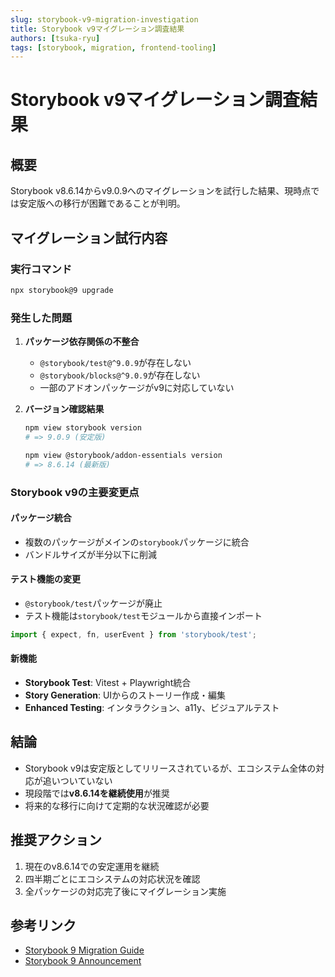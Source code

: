 ```yaml
---
slug: storybook-v9-migration-investigation
title: Storybook v9マイグレーション調査結果
authors: [tsuka-ryu]
tags: [storybook, migration, frontend-tooling]
---
```


# Storybook v9マイグレーション調査結果

## 概要

Storybook v8.6.14からv9.0.9へのマイグレーションを試行した結果、現時点では安定版への移行が困難であることが判明。

## マイグレーション試行内容

### 実行コマンド

```bash
npx storybook@9 upgrade
```

### 発生した問題

1. **パッケージ依存関係の不整合**

   - `@storybook/test@^9.0.9`が存在しない
   - `@storybook/blocks@^9.0.9`が存在しない
   - 一部のアドオンパッケージがv9に対応していない

2. **バージョン確認結果**

   ```bash
   npm view storybook version
   # => 9.0.9 (安定版)

   npm view @storybook/addon-essentials version
   # => 8.6.14 (最新版)
   ```

### Storybook v9の主要変更点

#### パッケージ統合

- 複数のパッケージがメインの`storybook`パッケージに統合
- バンドルサイズが半分以下に削減

#### テスト機能の変更

- `@storybook/test`パッケージが廃止
- テスト機能は`storybook/test`モジュールから直接インポート

```typescript
import { expect, fn, userEvent } from 'storybook/test';
```

#### 新機能

- **Storybook Test**: Vitest + Playwright統合
- **Story Generation**: UIからのストーリー作成・編集
- **Enhanced Testing**: インタラクション、a11y、ビジュアルテスト

## 結論

- Storybook v9は安定版としてリリースされているが、エコシステム全体の対応が追いついていない
- 現段階では**v8.6.14を継続使用**が推奨
- 将来的な移行に向けて定期的な状況確認が必要

## 推奨アクション

1. 現在のv8.6.14での安定運用を継続
2. 四半期ごとにエコシステムの対応状況を確認
3. 全パッケージの対応完了後にマイグレーション実施

## 参考リンク

- [Storybook 9 Migration Guide](https://storybook.js.org/docs/migration-guide)
- [Storybook 9 Announcement](https://storybook.js.org/blog/storybook-9/)
